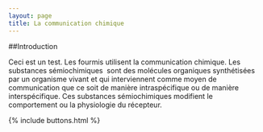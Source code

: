 ```yaml
---
layout: page
title: La communication chimique
---
```


##Introduction

Ceci est un test. Les fourmis utilisent la communication chimique. Les substances sémiochimiques  sont des molécules organiques synthétisées par un organisme vivant et qui interviennent comme moyen de communication que ce soit de manière intraspécifique ou de manière interspécifique. Ces substances sémiochimiques modifient le comportement ou la physiologie du récepteur.

{% include buttons.html %}
